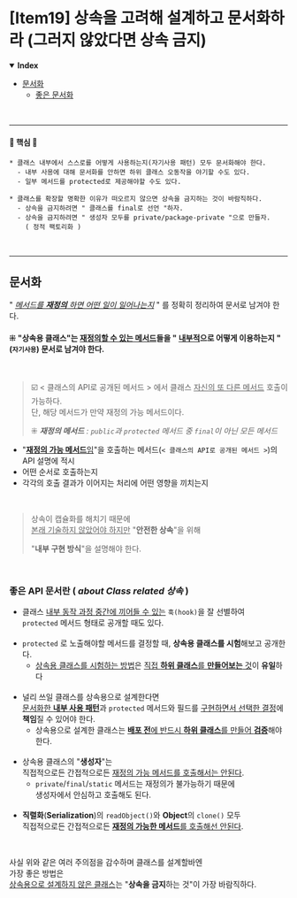 # [Item19] 상속을 고려해 설계하고 문서화하라 (그러지 않았다면 상속 금지)
<details open>
    <summary><b>Index</b></summary>
<div markdown="1">

- [문서화](#문서화)
  - [좋은 문서화](#좋은-api-문서란--about-class-related-상속-)


</div>
</details>

<br/>

---
#### 🌟 핵심 🌟
```text
* 클래스 내부에서 스스로를 어떻게 사용하는지(자기사용 패턴) 모두 문서화해야 한다.
  - 내부 사용에 대해 문서화를 안하면 하위 클래스 오동작을 야기할 수도 있다.
  - 일부 메서드를 protected로 제공해야할 수도 있다.

* 클래스를 확장할 명확한 이유가 떠오르지 않으면 상속을 금지하는 것이 바람직하다.
  - 상속을 금지하려면 " 클래스를 final로 선언 "하자.
  - 상속을 금지하려면 " 생성자 모두를 private/package-private "으로 만들자.
    ( 정적 팩토리화 )
```

<br/>

---
## 문서화
" _<u>메서드를 **재정의** 하면 어떤 일이 일어나는지</u>_ " 를 정확히 정리하여 문서로 남겨야 한다.<br/>

#### ⁜ "상속용 클래스"는 <u>재정의할 수 있는 메서드</u>들을 " <u>내부적</u>으로 어떻게 이용하는지 "(`자기사용`) 문서로 남겨야 한다.

<br/>

> ☑️ < 클래스의 API로 공개된 메서드 > 에서 클래스 <u>자신의 또 다른 메서드</u> 호출이 가능하다.<br/>
> 단, 해당 메서드가 만약 재정의 가능 메서드이다.<br/>
> 
> ⁜ _**재정의 메서드** : `public`과 `protected` 메서드 중 `final`이 아닌 모든 메서드_

- "<u>**재정의 가능 메서드**임</u>"을 호출하는 메서드(`< 클래스의 API로 공개된 메서드 >`)의 API 설명에 적시
- 어떤 순서로 호출하는지
- 각각의 호출 결과가 이어지는 처리에 어떤 영향을 끼치는지

<br/>

> 상속이 캡슐화를 해치기 때문에<br/>
> <u>본래 기술하지 않았어야 하지만</u> "**안전한 상속**"을 위해
> 
> "**내부 구현 방식**"을 설명해야 한다.

<br/>

### 좋은 API 문서란 ( _about Class related 상속_ )
- 클래스 <u>내부 동작 과정 중간에 끼어들 수 있는</u> `훅(hook)`을 잘 선별하여<br/>
  `protected` 메서드 형태로 공개할 때도 있다.<br/><br/>
- `protected` 로 노출해야할 메서드를 결정할 때, **상속용 클래스를 시험**해보고 공개한다.
  - <u>상속용 클래스를 시험하는 방법</u>은 <u>직접 **하위 클래스**를 **만들어보는** 것</u>이 **유일**하다<br/><br/>
- 널리 쓰일 클래스를 상속용으로 설계한다면<br/>
  <u>문서화한 **내부 사용 패턴**</u>과 `protected` 메서드와 필드를 <u>구현하면서 선택한 결정</u>에 **책임**질 수 있어야 한다.
  - 상속용으로 설계한 클래스는 <u>**배포 전**에 반드시 **하위 클래스**를 만들어 **검증**</u>해야 한다.<br/><br/>
- 상속용 클래스의 "**생성자**"는 <br/>직접적으로든 간접적으로든 <u>재정의 가능 메서드를 호출해서는 안된다</u>.
  - `private`/`final`/`static` 메서드는 재정의가 불가능하기 때문에<br/>
    생성자에서 안심하고 호출해도 된다.<br/><br/>
- **직렬화**(**Serialization**)의 `readObject()`와 **Object**의 `clone()` 모두<br/>
  직접적으로든 간접적으로든 <u>**재정의 가능한 메서드**를 호출해선 안된다</u>.

<br/>

사실 위와 같은 여러 주의점을 감수하며 클래스를 설계할바엔<br/>
가장 좋은 방법은<br/>
<u>상속용으로 설계하지 않은 클래스</u>는 "**상속을 금지**하는 것"이 가장 바람직하다.